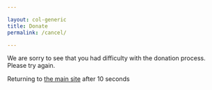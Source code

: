 ```yaml
---

layout: col-generic
title: Donate
permalink: /cancel/

---
```



We are sorry to see that you had difficulty with the donation process.  Please try again.

<div>
  Returning to <a href="https://owasp.org/">the main site</a> after <span id="countdown">10</span> seconds
</div>
<!-- JavaScript part -->
<script type="text/javascript">
    
    // Total seconds to wait
    var seconds = 10;
    
    function countdown() {
        seconds = seconds - 1;
        if (seconds < 0) {
            // Change your redirection link here
            window.location = "https://owasp.org";
        } else {
            // Update remaining seconds
            document.getElementById("countdown").innerHTML = seconds;
            // Count down using javascript
            window.setTimeout("countdown()", 1000);
        }
    }
    
    // Run countdown function
    countdown();
    
</script>
